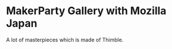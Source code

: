 MakerParty Gallery with Mozilla Japan
===============

A lot of masterpieces which is made of Thimble.
